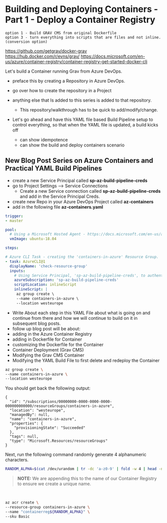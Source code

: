 # Building and Deploying Containers - Part 1 - Deploy a Container Registry

```text
option 1 - Build GRAV CMS from original Dockerfile
option 3 - turn everything into scripts that are files and not inline. (conversion option)
```

https://github.com/getgrav/docker-grav
https://hub.docker.com/r/evns/grav/
https://docs.microsoft.com/en-us/azure/container-registry/container-registry-get-started-docker-cli

Let's build a Container running Grav from Azure DevOps.

- preface this by creating a Repository in Azure DevOps.
- go over how to create the repository in a Project
- anything else that Is added to this series is added to that repository.
  - This repository/walkthrough has to be quick to add/modify/change.

- Let's go ahead and have this YAML file based Build Pipeline setup to control everything, so that when the YAML file is updated, a build kicks off
  - can show idempotence
  - can show the build and deploy containers scenario

## New Blog Post Series on Azure Containers and Practical YAML Build Pipelines

- create a new Service Principal called **sp-az-build-pipeline-creds**
- go to Project Settings --> Service Connections
  - Create a new Service connection called **sp-az-build-pipeline-creds** and add in the Service Principal Creds.
- create new Repo in your Azure DevOps Project called **az-containers**
- add in the following file **az-containers.yaml**

```yaml
trigger:
- master

pool:
  # Using a Microsoft Hosted Agent - https://docs.microsoft.com/en-us/azure/devops/pipelines/agents/hosted?view=azure-devops
  vmImage: ubuntu-18.04

steps:

# Azure CLI Task - creating the 'containers-in-azure' Resource Group.
- task: AzureCLI@1
  displayName: 'check-resource-group'
  inputs:
    # Using Service Principal, 'sp-az-build-pipeline-creds', to authenticate to the Subscription.
    azureSubscription: 'sp-az-build-pipeline-creds'
    scriptLocation: inlineScript
    inlineScript: |
     az group create \
     --name containers-in-azure \
     --location westeurope
```

- Write About each step in this YAML File about what is going on and continue from there and how we will continue to build on it in subsequent blog posts.
- follow up blog post will be about:
- adding in the Azure Container Registry
- adding in Dockerfile for Container
- customizing the Dockerfile for the Container
- Container Deployment (Grav CMS)
- Modifying the Grav CMS Container
- Modifying the YAML Build File to first delete and redeploy the Container



```bash
az group create \
--name containers-in-azure \
--location westeurope
```

You should get back the following output:

```console
{
  "id": "/subscriptions/00000000-0000-0000-0000-000000000000/resourceGroups/containers-in-azure",
  "location": "westeurope",
  "managedBy": null,
  "name": "containers-in-azure",
  "properties": {
    "provisioningState": "Succeeded"
  },
  "tags": null,
  "type": "Microsoft.Resources/resourceGroups"
}
```

Next, run the following command randomly generate 4 alphanumeric characters.

```bash
RANDOM_ALPHA=$(cat /dev/urandom | tr -dc 'a-z0-9' | fold -w 4 | head -n 1)
```

> **NOTE:** We are appending this to the name of our Container Registry to ensure we create a unique name.

<br />

```bash
az acr create \
--resource-group containers-in-azure \
--name "containerreg${RANDOM_ALPHA}" \
--sku Basic
```
